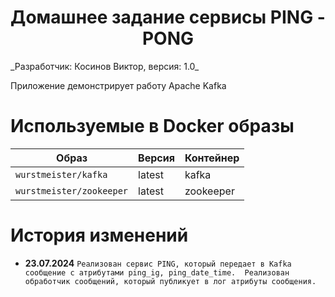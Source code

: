 <h1 align="center">Домашнее задание сервисы PING - PONG</h1>
_Разработчик: Косинов Виктор, версия: 1.0_

Приложение демонстрирует работу Apache Kafka

# Используемые в Docker образы 

| Образ                    | Версия | Контейнер |
|--------------------------|--------|-----------|
| `wurstmeister/kafka`     | latest | kafka     |
| `wurstmeister/zookeeper` | latest | zookeeper |

# История изменений

- **23.07.2024** `Реализован сервис PING, который передает в Kafka сообщение с атрибутами ping_ig, ping_date_time. 
                  Реализован обработчик сообщений, который публикует в лог атрибуты сообщения.`
